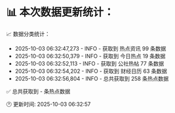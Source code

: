 📊 本次数据更新统计：
==========================

📈 数据分类统计：
- 2025-10-03 06:32:47,273 - INFO - 获取到 热点资讯 99 条数据
- 2025-10-03 06:32:50,379 - INFO - 获取到 今日热点 19 条数据
- 2025-10-03 06:32:52,113 - INFO - 获取到 公社热帖 77 条数据
- 2025-10-03 06:32:54,202 - INFO - 获取到 财经日历 63 条数据
- 2025-10-03 06:32:56,804 - INFO - 总共获取到 258 条热点数据

✅ 总共获取到 - 条热点数据

🕐 更新时间: 2025-10-03 06:32:57
